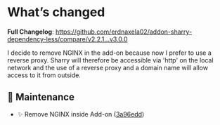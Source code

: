 # What’s changed
**Full Changelog**: https://github.com/erdnaxela02/addon-sharry-dependency-less/compare/v2.2.1...v3.0.0

I decide to remove NGINX in the add-on because now I prefer to use a reverse proxy.
Sharry will therefore be accessible via 'http' on the local network and the use of a reverse proxy and a domain name will allow access to it from outside.

## 🐛 Maintenance
- ✨ Remove NGINX inside Add-on ([3a96edd](https://github.com/erdnaxela02/addon-sharry-dependency-less/commit/3a96eddfd0a74f202f523f1b4476e1b0ad807bcb))